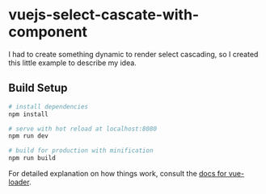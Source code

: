 # vuejs-select-cascate-with-component

I had to create something dynamic to render select cascading, so I created this little example to describe my idea.

## Build Setup

``` bash
# install dependencies
npm install

# serve with hot reload at localhost:8080
npm run dev

# build for production with minification
npm run build
```

For detailed explanation on how things work, consult the [docs for vue-loader](http://vuejs.github.io/vue-loader).
